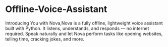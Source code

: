 # Offline-Voice-Assistant
Introducing You with Nova,Nova is a fully offline, lightweight voice assistant built with Python. It listens, understands, and responds — no internet required. Speak naturally and let Nova perform tasks like opening websites, telling time, cracking jokes, and more.
